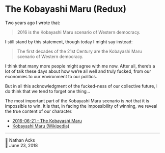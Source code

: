 # The Kobayashi Maru (Redux)

Two years ago I wrote that:

> 2016 is the Kobayashi Maru scenario of Western democracy.

I still stand by this statement, though today I might say instead:

> The first decades of the 21st Century are the Kobayashi Maru scenario of Western democracy.

I think that many more people might agree with me now. After all, there’s a lot of talk these days about how we’re all well and truly fucked, from our economies to our environment to our politics.

But in all this acknowledgment of the fucked-ness of our collective future, I do think that we tend to forget one thing…

The most important part of the Kobayashi Maru scenario is *not* that it is impossible to win. It is that, in facing the impossibility of winning, we reveal the true content of our character.

* [2016-06-21 - The Kobayashi Maru](2016-06-21-the-kobayashi-maru.md)
* [Kobayashi Maru (Wikipedia)](https://en.m.wikipedia.org/wiki/Kobayashi_Maru)

- - - -

<span aria-hidden="true">👤</span> Nathan Acks  
<span aria-hidden="true">📅</span> June 23, 2018
